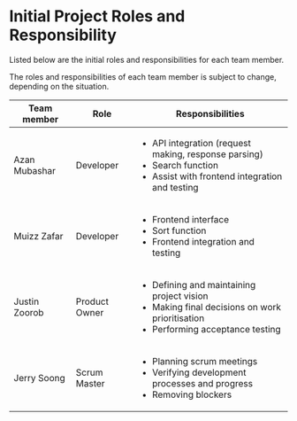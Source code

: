 # Initial Project Roles and Responsibility

Listed below are the initial roles and responsibilities for each team member.

The roles and responsibilities of each team member is subject to change, depending on the situation.

| Team member   | Role          | Responsibilities |
|---------------|---------------|------------------|
| Azan Mubashar | Developer     | <ul><li>API integration (request making, response parsing)</li><li>Search function</li><li>Assist with frontend integration and testing</li></ul> |              
| Muizz Zafar   | Developer     | <ul><li>Frontend interface</li><li>Sort function</li><li>Frontend integration and testing</li></ul> |
| Justin Zoorob | Product Owner | <ul><li>Defining and maintaining project vision</li><li>Making final decisions on work prioritisation</li><li>Performing acceptance testing</li></ul> |
| Jerry Soong   | Scrum Master  | <ul><li>Planning scrum meetings</li><li>Verifying development processes and progress</li><li>Removing blockers</li></ul> |